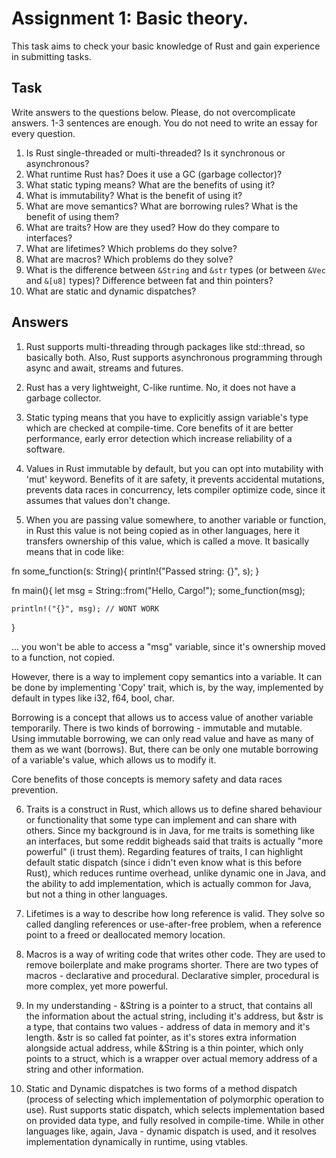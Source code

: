
# Assignment 1: Basic theory.

This task aims to check your basic knowledge of Rust and gain experience in submitting tasks.

## Task

Write answers to the questions below. Please, do not overcomplicate answers. 1-3 sentences are enough. You do not need to write an essay for every question.

1. Is Rust single-threaded or multi-threaded? Is it synchronous or asynchronous? 
2. What runtime Rust has? Does it use a GC (garbage collector)?
3. What static typing means? What are the benefits of using it?
4. What is immutability? What is the benefit of using it?
5. What are move semantics? What are borrowing rules? What is the benefit of using them?
6. What are traits? How are they used? How do they compare to interfaces?
7. What are lifetimes? Which problems do they solve?
8. What are macros? Which problems do they solve?
9. What is the difference between `&String` and `&str` types (or between `&Vec` and `&[u8]` types)? Difference between fat and thin pointers?
10. What are static and dynamic dispatches?

## Answers

1. Rust supports multi-threading through packages like std::thread, so basically both. Also, Rust supports asynchronous programming through async and await, streams and futures.

2. Rust has a very lightweight, C-like runtime. No, it does not have a garbage collector.

3. Static typing means that you have to explicitly assign variable's type which are checked at compile-time. Core benefits of it are better performance, early error detection which increase reliability of a software.

4. Values in Rust immutable by default, but you can opt into mutability with 'mut' keyword. Benefits of it are safety, it prevents accidental mutations, prevents data races in concurrency, lets compiler optimize code, since it assumes that values don't change.

5. When you are passing value somewhere, to another variable or function, in Rust this value is not being copied as in other languages, here it transfers ownership of this value, which is called a move. It basically means that in code like:

fn some_function(s: String){
    println!("Passed string: {}", s);
}

fn main(){
    let msg = String::from("Hello, Cargo!");
    some_function(msg);

    println!("{}", msg); // WONT WORK
}

... you won't be able to access a "msg" variable, since it's ownership moved to a function, not copied.

However, there is a way to implement copy semantics into a variable. It can be done by implementing 'Copy' trait, which is, by the way, implemented by default in types like i32, f64, bool, char.

Borrowing is a concept that allows us to access value of another variable temporarily. There is two kinds of borrowing - immutable and mutable. Using immutable borrowing, we can only read value and have as many of them as we want (borrows). But, there can be only one mutable borrowing of a variable's value, which allows us to modify it. 

Core benefits of those concepts is memory safety and data races prevention.

6. Traits is a construct in Rust, which allows us to define shared behaviour or functionality that some type can implement and can share with others. Since my background is in Java, for me traits is something like an interfaces, but some reddit bigheads said that traits is actually "more powerful" (i trust them). Regarding features of traits, I can highlight default static dispatch (since i didn't even know what is this before Rust), which reduces runtime overhead, unlike dynamic one in Java, and the ability to add implementation, which is actually common for Java, but not a thing in other languages.

7. Lifetimes is a way to describe how long reference is valid. They solve so called dangling references or use-after-free problem, when a reference point to a freed or deallocated memory location.

8. Macros is a way of writing code that writes other code. They are used to remove boilerplate and make programs shorter. There are two types of macros - declarative and procedural. Declarative simpler, procedural is more complex, yet more powerful.

9. In my understanding - &String is a pointer to a struct, that contains all the information about the actual string, including it's address, but &str is a type, that contains two values - address of data in memory and it's length. &str is so called fat pointer, as it's stores extra information alongside actual address, while &String is a thin pointer, which only points to a struct, which is a wrapper over actual memory address of a string and other information.

10. Static and Dynamic dispatches is two forms of a method dispatch (process of selecting which implementation of polymorphic operation to use). Rust supports static dispatch, which selects implementation based on provided data type, and fully resolved in compile-time. While in other languages like, again, Java - dynamic dispatch is used, and it resolves implementation dynamically in runtime, using vtables. 